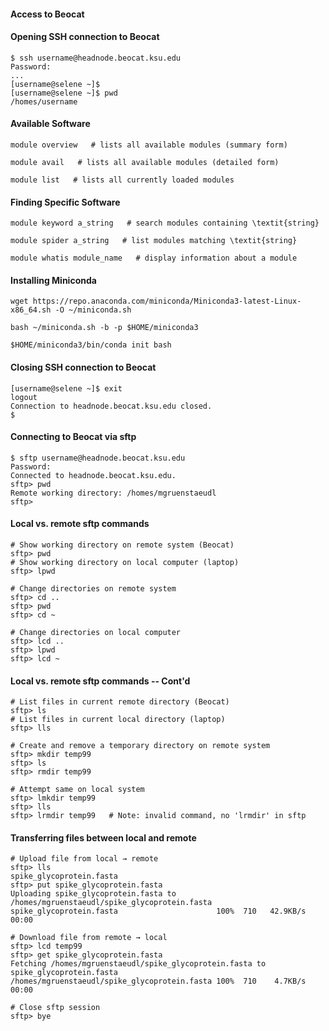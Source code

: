 #### Access to Beocat

#### Opening SSH connection to Beocat
```
$ ssh username@headnode.beocat.ksu.edu
Password: 
...
[username@selene ~]$ 
[username@selene ~]$ pwd
/homes/username 
```

#### Available Software
```
module overview   # lists all available modules (summary form)

module avail   # lists all available modules (detailed form)

module list   # lists all currently loaded modules
```

#### Finding Specific Software
```
module keyword a_string   # search modules containing \textit{string}

module spider a_string   # list modules matching \textit{string}

module whatis module_name   # display information about a module
```

#### Installing Miniconda
```
wget https://repo.anaconda.com/miniconda/Miniconda3-latest-Linux-x86_64.sh -O ~/miniconda.sh

bash ~/miniconda.sh -b -p $HOME/miniconda3

$HOME/miniconda3/bin/conda init bash
```

#### Closing SSH connection to Beocat
```
[username@selene ~]$ exit
logout
Connection to headnode.beocat.ksu.edu closed.
$
```

#### Connecting to Beocat via sftp
```
$ sftp username@headnode.beocat.ksu.edu
Password:
Connected to headnode.beocat.ksu.edu.
sftp> pwd
Remote working directory: /homes/mgruenstaeudl
sftp>
```

#### Local vs. remote sftp commands
```
# Show working directory on remote system (Beocat)
sftp> pwd
# Show working directory on local computer (laptop)
sftp> lpwd

# Change directories on remote system
sftp> cd ..
sftp> pwd
sftp> cd ~

# Change directories on local computer
sftp> lcd ..
sftp> lpwd
sftp> lcd ~
```

#### Local vs. remote sftp commands -- Cont'd
```
# List files in current remote directory (Beocat)
sftp> ls
# List files in current local directory (laptop)
sftp> lls

# Create and remove a temporary directory on remote system
sftp> mkdir temp99
sftp> ls
sftp> rmdir temp99

# Attempt same on local system
sftp> lmkdir temp99
sftp> lls
sftp> lrmdir temp99   # Note: invalid command, no 'lrmdir' in sftp
```

#### Transferring files between local and remote
```
# Upload file from local → remote
sftp> lls
spike_glycoprotein.fasta
sftp> put spike_glycoprotein.fasta
Uploading spike_glycoprotein.fasta to /homes/mgruenstaeudl/spike_glycoprotein.fasta
spike_glycoprotein.fasta                      100%  710   42.9KB/s   00:00

# Download file from remote → local
sftp> lcd temp99
sftp> get spike_glycoprotein.fasta
Fetching /homes/mgruenstaeudl/spike_glycoprotein.fasta to spike_glycoprotein.fasta
/homes/mgruenstaeudl/spike_glycoprotein.fasta 100%  710    4.7KB/s   00:00

# Close sftp session
sftp> bye
```
